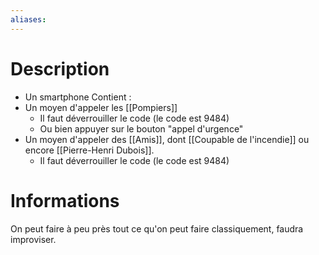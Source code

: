 ```yaml
---
aliases:
---
```

# Description
- Un smartphone
Contient : 
- Un moyen d'appeler les [[Pompiers]] 
	- Il faut déverrouiller le code (le code est 9484)
	- Ou bien appuyer sur le bouton "appel d'urgence"
- Un moyen d'appeler des [[Amis]], dont [[Coupable de l'incendie]] ou encore [[Pierre-Henri Dubois]].
	- Il faut déverrouiller le code (le code est 9484)
# Informations
On peut faire à peu près tout ce qu'on peut faire classiquement, faudra improviser.